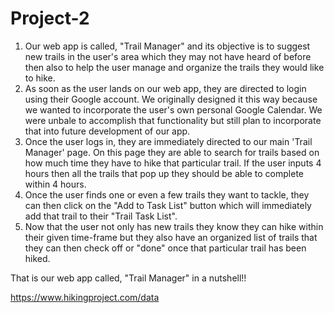 # Project-2

1. Our web app is called, "Trail Manager" and its objective is to suggest new trails in the user's area which they may not have heard of before then also to help the user manage and organize the trails they would like to hike.
2. As soon as the user lands on our web app, they are directed to login using their Google account.  We originally designed it this way because we wanted to incorporate the user's own personal Google Calendar.  We were unbale to accomplish that functionality but still plan to incorporate that into future development of our app.
3. Once the user logs in, they are immediately directed to our main 'Trail Manager' page.  On this page they are able to search for trails based on how much time they have to hike that particular trail.  If the user inputs 4 hours then all the trails that pop up they should be able to complete within 4 hours.  
4. Once the user finds one or even a few trails they want to tackle, they can then click on the "Add to Task List" button which will immediately add that trail to their "Trail Task List".
5. Now that the user not only has new trails they know they can hike within their given time-frame but they also have an organized list of trails that they can then check off or "done" once that particular trail has been hiked.

That is our web app called, "Trail Manager" in a nutshell!! 














https://www.hikingproject.com/data

